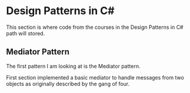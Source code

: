 # Design Patterns in C# #

This section is where code from the courses in the Design Patterns in C# path will stored.

## Mediator Pattern ##

The first pattern I am looking at is the Mediator pattern.

First section implemented a basic mediator to handle messages from two objects as originally described by the gang of four.
